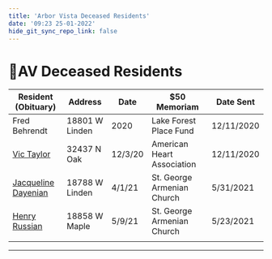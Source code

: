```yaml
---
title: 'Arbor Vista Deceased Residents'
date: '09:23 25-01-2022'
hide_git_sync_repo_link: false
---
```



# 🌳AV Deceased Residents

| Resident (Obituary)   | Address        | Date    | $50 Memoriam               | Date Sent  |
| --------------------- | -------------- | ------- | -------------------------- | ---------- |
| Fred Behrendt         | 18801 W Linden | 2020    | Lake Forest Place Fund     | 12/11/2020 |
| [Vic Taylor]          | 32437 N Oak    | 12/3/20 | American Heart Association | 12/11/2020 |
| [Jacqueline Dayenian] | 18788 W Linden | 4/1/21  | St. George Armenian Church | 5/31/2021  |
| [Henry Russian]       | 18858 W Maple  | 5/9/21  | St. George Armenian Church | 5/23/2021  |
|                       |                |         |                            |            |

---

[Vic Taylor]: https://www.legacy.com/us/obituaries/dailyherald/name/victor-taylor-obituary?id=9666710

[Jacqueline Dayenian]: https://www.strangfuneral.org/jacqueline-ounanian-dayenian/

[Henry Russian]: https://www.legacy.com/us/obituaries/lake-county-news-sun/name/henry-russian-obituary?id=11506681
